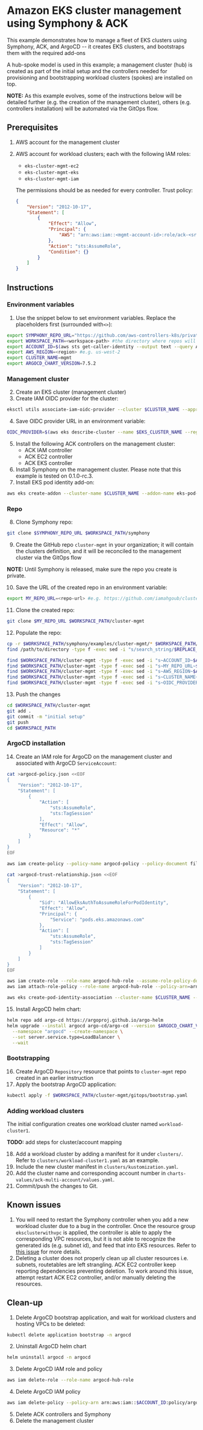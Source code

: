# Amazon EKS cluster management using Symphony & ACK
This example demonstrates how to manage a fleet of EKS clusters using Symphony, ACK, and ArgoCD -- it creates EKS clusters, and bootstraps them with the required add-ons

A hub-spoke model is used in this example; a management cluster (hub) is created as part of the initial setup and the controllers needed for provisioning and bootstrapping workload clusters (spokes) are installed on top.


**NOTE:** As this example evolves, some of the instructions below will be detailed further (e.g. the creation of the management cluster), others (e.g. controllers installation) will be automated via the GitOps flow.

## Prerequisites
1. AWS account for the management cluster
2. AWS account for workload clusters; each with the following IAM roles:
    - `eks-cluster-mgmt-ec2`
    - `eks-cluster-mgmt-eks`
    - `eks-cluster-mgmt-iam`

    The permissions should be as needed for every controller.
    Trust policy:
    ```json
    {
        "Version": "2012-10-17",
        "Statement": [
            {
                "Effect": "Allow",
                "Principal": {
                    "AWS": "arn:aws:iam::<mgmt-account-id>:role/ack-<srvc-name>-controller"
                },
                "Action": "sts:AssumeRole",
                "Condition": {}
            }
        ]
    }
    ```

## Instructions
### Environment variables

1. Use the snippet below to set environment variables. Replace the placeholders first (surrounded with`<>`):
```sh
export SYMPHONY_REPO_URL="https://github.com/aws-controllers-k8s/private-symphony.git"
export WORKSPACE_PATH=<workspace-path> #the directory where repos will be cloned e.g. ~/environment/
export ACCOUNT_ID=$(aws sts get-caller-identity --output text --query Account)
export AWS_REGION=<region> #e.g. us-west-2
export CLUSTER_NAME=mgmt
export ARGOCD_CHART_VERSION=7.5.2
```

### Management cluster
2. Create an EKS cluster (management cluster)
3. Create IAM OIDC provider for the cluster:
```sh
eksctl utils associate-iam-oidc-provider --cluster $CLUSTER_NAME --approve
```
4. Save OIDC provider URL in an environment variable:
```sh
OIDC_PROVIDER=$(aws eks describe-cluster --name $EKS_CLUSTER_NAME --region $AWS_REGION --query "cluster.identity.oidc.issuer" --output text | sed -e "s/^https:\/\///")
```
5. Install the following ACK controllers on the management cluster:
    - ACK IAM controller
    - ACK EC2 controller
    - ACK EKS controller
6. Install Symphony on the management cluster. Please note that this example is tested on 0.1.0-rc.3.
7. Install EKS pod identity add-on:
```sh
aws eks create-addon --cluster-name $CLUSTER_NAME --addon-name eks-pod-identity-agent --addon-version v1.0.0-eksbuild.1
```
### Repo
8. Clone Symphony repo:
```sh
git clone $SYMPHONY_REPO_URL $WORKSPACE_PATH/symphony
```

9. Create the GitHub repo `cluster-mgmt` in your organization; it will contain the clusters definition, and it will be reconciled to the management cluster via the GitOps flow

**NOTE:** Until Symphony is released, make sure the repo you create is private.

10. Save the URL of the created repo in an environment variable:
```sh
export MY_REPO_URL=<repo-url> #e.g. https://github.com/iamahgoub/cluster-mgmt.git
```

11. Clone the created repo:
```sh
git clone $MY_REPO_URL $WORKSPACE_PATH/cluster-mgmt
```
12. Populate the repo:
```sh
cp -r $WORKSPACE_PATH/symphony/examples/cluster-mgmt/* $WORKSPACE_PATH/cluster-mgmt
find /path/to/directory -type f -exec sed -i "s/search_string/$REPLACE_STRING/g" {} +

find $WORKSPACE_PATH/cluster-mgmt -type f -exec sed -i "s~ACCOUNT_ID~$ACCOUNT_ID~g" {} +
find $WORKSPACE_PATH/cluster-mgmt -type f -exec sed -i "s~MY_REPO_URL~$MY_REPO_URL~g" {} +
find $WORKSPACE_PATH/cluster-mgmt -type f -exec sed -i "s~AWS_REGION~$AWS_REGION~g" {} +
find $WORKSPACE_PATH/cluster-mgmt -type f -exec sed -i "s~CLUSTER_NAME~$CLUSTER_NAME~g" {} +
find $WORKSPACE_PATH/cluster-mgmt -type f -exec sed -i "s~OIDC_PROVIDER~$OIDC_PROVIDER~g" {} +
```
13. Push the changes
```sh
cd $WORKSPACE_PATH/cluster-mgmt
git add .
git commit -m "initial setup"
git push
cd $WORKSPACE_PATH
```

### ArgoCD installation
14. Create an IAM role for ArgoCD on the management cluster and associated with ArgoCD `ServiceAccount`:
```sh
cat >argocd-policy.json <<EOF
{
    "Version": "2012-10-17",
    "Statement": [
        {
            "Action": [
                "sts:AssumeRole",
                "sts:TagSession"
            ],
            "Effect": "Allow",
            "Resource": "*"
        }
    ]
}
EOF

aws iam create-policy --policy-name argocd-policy --policy-document file://argocd-policy.json

cat >argocd-trust-relationship.json <<EOF
{
    "Version": "2012-10-17",
    "Statement": [
        {
            "Sid": "AllowEksAuthToAssumeRoleForPodIdentity",
            "Effect": "Allow",
            "Principal": {
                "Service": "pods.eks.amazonaws.com"
            },
            "Action": [
                "sts:AssumeRole",
                "sts:TagSession"
            ]
        }
    ]
}
EOF

aws iam create-role --role-name argocd-hub-role --assume-role-policy-document file://argocd-trust-relationship.json --description ""
aws iam attach-role-policy --role-name argocd-hub-role --policy-arn=arn:aws:iam::$ACCOUNT_ID:policy/argocd-policy

aws eks create-pod-identity-association --cluster-name $CLUSTER_NAME --role-arn arn:aws:iam::$ACCOUNT_ID:role/argocd-hub-role --namespace argocd --service-account argocd-application-controller
```
15. Install ArgoCD helm chart:
```sh
helm repo add argo-cd https://argoproj.github.io/argo-helm
helm upgrade --install argocd argo-cd/argo-cd --version $ARGOCD_CHART_VERSION \
  --namespace "argocd" --create-namespace \
  --set server.service.type=LoadBalancer \
  --wait
```

### Bootstrapping

16. Create ArgoCD `Repository` resource that points to `cluster-mgmt` repo created in an earlier instruction
17. Apply the bootstrap ArgoCD application:
```sh
kubectl apply -f $WORKSPACE_PATH/cluster-mgmt/gitops/bootstrap.yaml
```

### Adding workload clusters

The initial configuration creates one workload cluster named `workload-cluster1`. 

**TODO:** add steps for cluster/account mapping

18. Add a workload cluster by adding a manifest for it under `clusters/`. Refer to `clusters/workload-cluster1.yaml` as an example.
19. Include the new cluster manifest in `clusters/kustomization.yaml`.
20. Add the cluster name and corresponding account number in `charts-values/ack-multi-account/values.yaml`.
21. Commit/push the changes to Git.


## Known issues
1. You will need to restart the Symphony controller when you add a new workload cluster due to a bug in the controller. Once the resource group `eksclusterwithvpc` is applied, the controller is able to apply the corresponding VPC resources, but it is not able to recognize the generated ids (e.g. subnet id), and feed that into EKS resources. Refer to [this issue](https://github.com/aws-controllers-k8s/private-symphony/issues/8) for more details. 
2. Deleting a cluster does not properly clean up all cluster resources i.e. subnets, routetables are left strangling. ACK EC2 controller keep reporting dependencies preventing deletion. To work around this issue, attempt restart ACK EC2 controller, and/or manually deleting the resources.

## Clean-up
1. Delete ArgoCD bootstrap application, and wait for workload clusters and hosting VPCs to be deleted:
```sh
kubectl delete application bootstrap -n argocd
```
2. Uninstall ArgoCD helm chart
```sh
helm uninstall argocd -n argocd
```
3. Delete ArgoCD IAM role and policy
```sh
aws iam delete-role --role-name argocd-hub-role
```
4. Delete ArgoCD IAM policy
```sh
aws iam delete-policy --policy-arn arn:aws:iam::$ACCOUNT_ID:policy/argocd-policy
```
5. Delete ACK controllers and Symphony
6. Delete the management cluster

